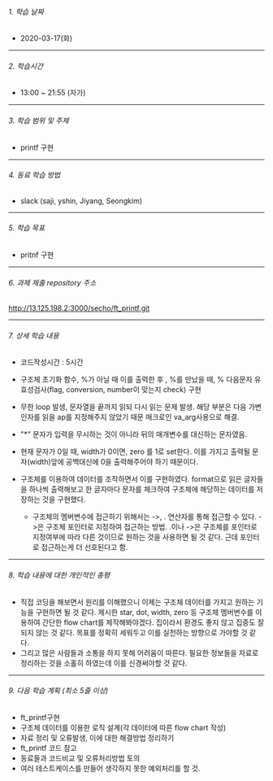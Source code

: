 ###### 1. 학습 날짜

- 2020-03-17(화)

---

###### 2. 학습시간

- 13:00 ~ 21:55 (자가)

---

###### 3. 학습 범위 및 주제

- printf 구현
---

###### 4. 동료 학습 방법 

- slack (saji, yshin, Jiyang, Seongkim)

---

###### 5. 학습 목표 

- pritnf 구현
	
---

###### 6. 과제 제출 repository 주소

http://13.125.198.2:3000/secho/ft_printf.git

---

###### 7. 상세 학습 내용

- 코드작성시간 : 5시간 
- 구조체 초기화 함수, %가 아닐 때 이를 출력한 후 , %를 만났을 때, % 다음문자 유효성검사(flag, conversion, number이 맞는지 check) 구현
- 무한 loop 발생, 문자열을 끝까지 읽되 다시 읽는 문제 발생. 해당 부분은 다음 가변인자를 읽을 ap를 지정해주지 않았기 때문 매크로인 va_arg사용으로 해결.
- "*" 문자가 입력을 무시하는 것이 아니라 뒤의 매개변수를 대신하는 문자였음.
- 현재 문자가 0일 때, width가 0이면, zero 를 1로 set한다. 이를 가지고 출력될 문자(width)앞에 공백대신에 0을 출력해주어야 하기 때문이다.


- 구조체를 이용하여 데이터를 조작하면서 이를 구현하였다. format으로 읽은 글자들을 하나씩 출력해보고 한 글자마다 문자를 체크하여 구조체에 해당하는 데이터를 저장하는 것을 구현했다.
    - 구조체의 멤버변수에 접근하기 위해서는 ->, . 연산자를 통해 접근할 수 있다. ->은 구조체 포인터로 지정하여 접근하는 방법. .이나 ->은 구조체를 포인터로 지정여부에 따라 다른 것이므로 원하는 것을 사용하면 될 것 같다. 근데 포인터로 접근하는게 더 선호된다고 함.
---
###### 8. 학습 내용에 대한 개인적인 총평

- 직접 코딩을 해보면서 원리를 이해했으니 이제는 구조체 데이터를 가지고 원하는 기능을 구현하면 될 것 같다. 제시한 star, dot, width, zero 등 구조체 멤버변수를 이용하여 간단한 flow chart를 제작해봐야겠다. 집이라서 환경도 좋지 않고 집중도 잘 되지 않는 것 같다. 목표를 정확히 세워두고 이를 실천하는 방향으로 가야할 것 같다.
- 그리고 많은 사람들과 소통을 하지 못해 어려움이 따른다. 필요한 정보들을 자료로 정리하는 것을 소홀히 하였는데 이를 신경써야할 것 같다.

---

###### 9. 다음 학습 계획 (최소 5줄 이상)

- ft_printf구현
- 구조체 데이터를 이용한 로직 설계(각 데이터에 따른 flow chart 작성)
- 자료 정리 및 오류발생, 이에 대한 해결방법 정리하기
- ft_printf 코드 참고
- 동료들과 코드비교 및 오류처리방법 토의
- 여러 테스트케이스를 만들어 생각하지 못한 예외처리를 할 것.